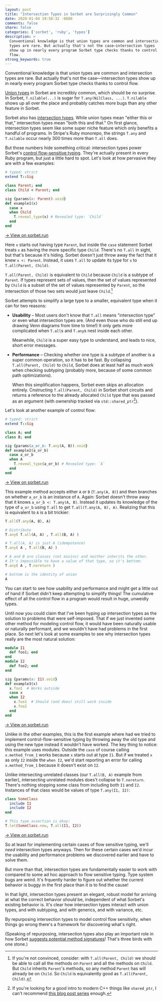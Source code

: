 ```yaml
---
layout: post
title: "Intersection Types in Sorbet are Surprisingly Common"
date: 2020-01-04 19:50:32 -0600
comments: false
share: false
categories: ['sorbet', 'ruby', 'types']
description: >
  Conventional knowledge is that union types are common and intersection
  types are rare. But actually that's not the case—intersection types
  show up in nearly every program Sorbet type checks thanks to control
  flow.
strong_keywords: true
---
```


Conventional knowledge is that union types are common and intersection
types are rare. But actually that's not the case—intersection types
show up in nearly every program Sorbet type checks thanks to control
flow.

[Union types] in Sorbet are incredibly common, which should be no
surprise. In Sorbet, `T.nilable(...)` is sugar for `T.any(NilClass,
...)`. `T.nilable` shows up all over the place and probably catches more
bugs than any other feature in Sorbet.

[Union types]: https://sorbet.org/docs/union-types

Sorbet also has [intersection types]. While union types mean "either
this or that," intersection types mean "both this and that." On first
glance, intersection types seem like some super niche feature which only
benefits a handful of programs. In Stripe's Ruby monorepo, the strings
`T.any` and `T.nilable` occur nearly 300 times more than `T.all` does.

[intersection types]: https://sorbet.org/docs/intersection-types

But those numbers hide something critical: intersection types power
Sorbet's [control flow-sensitive typing]. They're actually present in
every Ruby program, but just a little hard to spot. Let's look at how
pervasive they are with a few examples:

[control flow-sensitive typing]: https://sorbet.org/docs/flow-sensitive

```ruby
# typed: strict
extend T::Sig

class Parent; end
class Child < Parent; end

sig {params(x: Parent).void}
def example1(x)
  case x
  when Child
    T.reveal_type(x) # Revealed type: `Child`
  end
end
```

<a href="https://sorbet.run/#%23%20typed%3A%20strict%0Aextend%20T%3A%3ASig%0A%0Aclass%20Parent%3B%20end%0Aclass%20Child%20%3C%20Parent%3B%20end%0A%0Asig%20%7Bparams(x%3A%20Parent).void%7D%0Adef%20example1(x)%0A%20%20case%20x%0A%20%20when%20Child%0A%20%20%20%20T.reveal_type(x)%20%23%20Revealed%20type%3A%20%60Child%60%0A%20%20end%0Aend">→ View on sorbet.run</a>

Here `x` starts out having type `Parent`, but inside the `case`
statement Sorbet treats `x` as having the more specific type `Child`.
There's no `T.all` in sight, but that's because it's hiding. Sorbet
doesn't just throw away the fact that it knew `x <: Parent`. Instead, it
uses `T.all` to update its type for `x` to `T.all(Parent, Child)`.

`T.all(Parent, Child)` is equivalent to `Child` because `Child` is a
subtype of `Parent`. If types represent sets of values, then the set of
values represented by `Child` is a subset of the set of values
represented by `Parent`, so the intersection of those two sets would
just leave `Child`.[^methods]

[^methods]: If you're not convinced, consider: with `T.all(Parent, Child)` we should be able to call all the methods on `Parent` and all the methods on `Child`. But `Child` inherits `Parent`'s methods, so any method `Parent` has will already be on `Child`. So `Child` is equivalently good as `T.all(Parent, Child)`.

Sorbet attempts to simplify a large type to a smaller, equivalent type
when it can for two reasons:

- **Usability** – Most users don't know that `T.all` means "intersection
  type" or even what intersection types are. (And even those who do
  still end up drawing Venn diagrams from time to time!) It only gets
  more complicated when `T.all`s and `T.any`s nest inside each other.

  Meanwhile, `Child` is a super easy type to understand, and leads to
  nice, short error messages.

- **Performance** – Checking whether one type is a subtype of another is
  a super common operation, so it has to be fast. By collapsing
  `T.all(Parent, Child)` to `Child`, Sorbet does at least half as much
  work when checking subtyping (probably more, because of some common
  path optimizations).

  When this simplification happens, Sorbet even skips an allocation
  entirely. Cnstructing `T.all(Parent, Child)` in Sorbet short
  circuits and returns a reference to the already allocated `Child` type
  that was passed as an argument (with ownership tracked via
  `std::shared_ptr`[^modern-cpp]).

[^modern-cpp]: If you're looking for a good intro to modern C++ things like `shared_ptr`, I can't recommend [this blog post series](https://berthub.eu/articles/posts/cpp-intro/) enough.

Let's look at another example of control flow:

```ruby
# typed: strict
extend T::Sig

class A; end
class B; end

sig {params(a_or_b: T.any(A, B)).void}
def example2(a_or_b)
  case a_or_b
  when A
    T.reveal_type(a_or_b) # Revealed type: `A`
  end
end
```

<a href="https://sorbet.run/#%23%20typed%3A%20strict%0Aextend%20T%3A%3ASig%0A%0Aclass%20A%3B%20end%0Aclass%20B%3B%20end%0A%0Asig%20%7Bparams(a_or_b%3A%20T.any(A%2C%20B)).void%7D%0Adef%20example2(a_or_b)%0A%20%20case%20a_or_b%0A%20%20when%20A%0A%20%20%20%20T.reveal_type(a_or_b)%20%23%20Revealed%20type%3A%20%60A%60%0A%20%20end%0Aend">→ View on sorbet.run</a>

This example method accepts either `A` or `B` (`T.any(A, B)`) and then
branches on whether `a_or_b` is an instance of `A`. Again: Sorbet
doesn't throw away that it knows `a_or_b <: T.any(A, B)`. Instead it
updates its knowledge of the type of `a_or_b` using `T.all` to get
`T.all(T.any(A, B), A)`. Realizing that this is equivalent to `A` is a
bit trickier:

```ruby
T.all(T.any(A, B), A)

# Distribute
T.any( T.all(A, A) , T.all(B, A) )

# T.all(A, A) is just A (idempotence)
T.any( A , T.all(B, A) )

# A and B are classes (not mixins) and neither inherits the other.
# It's impossible to have a value of that type, so it's bottom:
T.any( A , T.noreturn )

# bottom is the identity of union
A
```

You can start to see how usability and performance and might get a
little out of hand if Sorbet didn't keep attempting to simplify things!
The cumulative effect of all the control flow in a program would result
in huge, unweidly types.

Until now you could claim that I've been hyping up intersection types as
the solution to problems that were self-imposed. That if we just
invented some other method for modeling control flow, it would have been
naturally usable or naturally performant, and we wouldn't have had
problems in the first place. So next let's look at some examples to see
why intersection types really are the most natural solution:

```ruby
module I1
  def foo1; end
end
module I2
  def foo2; end
end

sig {params(x: I1).void}
def example3(x)
  x.foo1  # Works outside
  case x
  when I2
    x.foo1  # Should (and does) still work inside
    x.foo2
  end
end
```

<a href="https://sorbet.run/#%23%20typed%3A%20true%0Aextend%20T%3A%3ASig%0A%0Amodule%20I1%0A%20%20def%20foo1%3B%20end%0Aend%0Amodule%20I2%0A%20%20def%20foo2%3B%20end%0Aend%0A%0Asig%20%7Bparams(x%3A%20I1).void%7D%0Adef%20example3(x)%0A%20%20x.foo1%20%20%23%20Works%20outside%0A%20%20case%20x%0A%20%20when%20I2%0A%20%20%20%20x.foo1%20%20%23%20Should%20(and%20does)%20still%20work%20inside%0A%20%20%20%20x.foo2%0A%20%20end%0Aend%0A">→ View on sorbet.run</a>

Unlike in the other examples, this is the first example where had we
tried to implement control-flow-sensitive typing by throwing away the
old type and using the new type instead it wouldn't have worked. The key
thing to notice: this example uses modules. Outside the `case` of course
calling `x.method_from_1` works because `x` starts out at type `I1`. But
if we treated `x` as only `I2` inside the `when I2`, we'd start
reporting an error for calling `x.method_from_1` because it doesn't
exist on `I2`.

Unlike intersecting unrelated classes (our `T.all(B, A)` example from
earlier), intersecting unrelated modules does't collapse to
`T.noreturn`. There's nothing stopping some class from including both
`I1` and `I2`. Instances of that class would be values of type
`T.any(I1, I2)`:

```ruby
class SomeClass
  include I1
  include I2
end

# This type assertion is okay:
T.let(SomeClass.new, T.all(I1, I2))
```

<a href="https://sorbet.run/#%23%20typed%3A%20true%0Aextend%20T%3A%3ASig%0A%0Amodule%20I1%0A%20%20def%20foo1%3B%20end%0Aend%0Amodule%20I2%0A%20%20def%20foo2%3B%20end%0Aend%0A%0Asig%20%7Bparams(x%3A%20I1).void%7D%0Adef%20example3(x)%0A%20%20x.foo1%20%20%23%20Works%20outside%0A%20%20case%20x%0A%20%20when%20I2%0A%20%20%20%20x.foo1%20%20%23%20Should%20(and%20does)%20still%20work%20inside%0A%20%20%20%20x.foo2%0A%20%20end%0Aend%0A%0Aclass%20SomeClass%0A%20%20include%20I1%0A%20%20include%20I2%0Aend%0A%0A%23%20This%20type%20assertion%20is%20okay%3A%0AT.let(SomeClass.new%2C%20T.all(I1%2C%20I2))">→ View on sorbet.run</a>

So at least for implementing certain cases of flow sensitive typing,
we'll *need* intersection types anyways. Then for these certain cases
we'd incur the usability and performance problems we discovered earlier
and have to solve them.

But more than that, intersection types are fundamentally easier to work
with compared to some ad hoc approach to flow sensitive typing. Type
system bugs are weird. It's frquently harder to figure out whether the
current behavior is buggy in the first place than it is to find the
cause!

In that light, intersection types present an elegant, robust model for
arriving at what the correct behavior *should* be, independent of what
Sorbet's existing behavior is. It's clear how intersection types
interact with union types, and with subtyping, and with generics, and
with variance, etc.

By repurposing intersection types to model control flow sensitivity,
when things go wrong there's a framework for discovering what's right.

(Speaking of repurposing, intersection types also play an important role
in how Sorbet [suggests potential method signatures]! That's three birds
with one stone.)

[suggests potential method signatures]: https://sorbet.run/#%23%20typed%3A%20strict%0Aextend%20T%3A%3ASig%0A%0Amodule%20M%3B%20end%0Amodule%20N%3B%20end%0A%0Asig%20%7Bparams(m%3A%20M).void%7D%0Adef%20takes_m(m)%3B%20end%0Asig%20%7Bparams(n%3A%20N).void%7D%0Adef%20takes_n(n)%3B%20end%0A%0Adef%20needs_sig(x)%0A%20%20takes_m(x)%0A%20%20takes_n(x)%0Aend


<!-- vim:tw=72
-->
